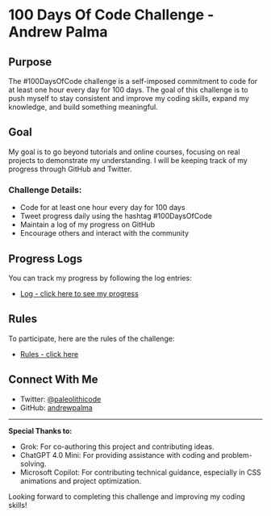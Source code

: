 # 100 Days Of Code Challenge - Andrew Palma

## Purpose

The #100DaysOfCode challenge is a self-imposed commitment to code for at least one hour every day for 100 days. The goal of this challenge is to push myself to stay consistent and improve my coding skills, expand my knowledge, and build something meaningful. 

## Goal

My goal is to go beyond tutorials and online courses, focusing on real projects to demonstrate my understanding. I will be keeping track of my progress through GitHub and Twitter.

### Challenge Details:
- Code for at least one hour every day for 100 days
- Tweet progress daily using the hashtag #100DaysOfCode
- Maintain a log of my progress on GitHub
- Encourage others and interact with the community

## Progress Logs

You can track my progress by following the log entries:

- [Log - click here to see my progress](https://github.com/andrewpalma/100-days-of-code/blob/master/log.md)

## Rules

To participate, here are the rules of the challenge:

- [Rules - click here](https://github.com/andrewpalma/100-days-of-code/blob/master/rules.md)

## Connect With Me

- Twitter: [@paleolithicode](https://twitter.com/paleolithicode)
- GitHub: [andrewpalma](https://github.com/andrewpalma)

---

**Special Thanks to:**
- Grok: For co-authoring this project and contributing ideas.
- ChatGPT 4.0 Mini: For providing assistance with coding and problem-solving.
- Microsoft Copilot: For contributing technical guidance, especially in CSS animations and project optimization.

Looking forward to completing this challenge and improving my coding skills!
